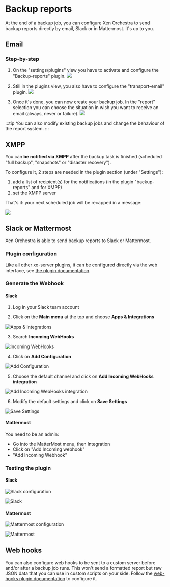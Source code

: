 # Backup reports

At the end of a backup job, you can configure Xen Orchestra to send backup reports directly by email, Slack or in Mattermost. It's up to you.

## Email

### Step-by-step

1. On the "settings/plugins" view you have to activate and configure the "Backup-reports" plugin.
   ![](./assets/backup-reports-plugin.png)

2. Still in the plugins view, you also have to configure the "transport-email" plugin.
   ![](./assets/transport-email-plugin.png)

3. Once it's done, you can now create your backup job. In the "report" selection you can choose the situation in wish you want to receive an email (always, never or failure).
   ![](./assets/backup-report-config.png)

:::tip
You can also modify existing backup jobs and change the behaviour of the report system.
:::

## XMPP

You can **be notified via XMPP** after the backup task is finished (scheduled "full backup", "snapshots" or "disaster recovery").

To configure it, 2 steps are needed in the plugin section (under "Settings"):

1. add a list of recipient(s) for the notifications (in the plugin "backup-reports" and for XMPP)
2. set the XMPP server

That's it: your next scheduled job will be recapped in a message:

![](https://xen-orchestra.com/blog/content/images/2015/12/xmpp.png)

## Slack or Mattermost

Xen Orchestra is able to send backup reports to Slack or Mattermost.

### Plugin configuration

Like all other xo-server plugins, it can be configured directly via the web interface, see [the plugin documentation](https://xen-orchestra.com/docs/plugins.html).

### Generate the Webhook

#### Slack

1. Log in your Slack team account

2. Click on the **Main menu** at the top and choose **Apps & Integrations**

![Apps & Integrations](./assets/DocImg1.png)

3. Search **Incoming WebHooks**

![Incoming WebHooks](./assets/DocImg2.png)

4. Click on **Add Configuration**

![Add Configuration](./assets/DocImg3.png)

5. Choose the default channel and click on **Add Incoming WebHooks integration**

![Add Incoming WebHooks integration](./assets/DocImg4.png)

6. Modify the default settings and click on **Save Settings**

![Save Settings](./assets/DocImg5.png)

#### Mattermost

You need to be an admin:

- Go into the MatterMost menu, then Integration
- Click on "Add Incoming webhook"
- "Add Incoming Webhook"

### Testing the plugin

#### Slack

![Slack configuration](./assets/DocImg6.png)

![Slack](./assets/DocImg7.png)

#### Mattermost

![Mattermost configuration](./assets/DocImg8.png)

![Mattermost](./assets/DocImg9.png)

## Web hooks

You can also configure web hooks to be sent to a custom server before and/or after a backup job runs. This won't send a formatted report but raw JSON data that you can use in custom scripts on your side. Follow the [web-hooks plugin documentation](./advanced#web-hooks) to configure it.
